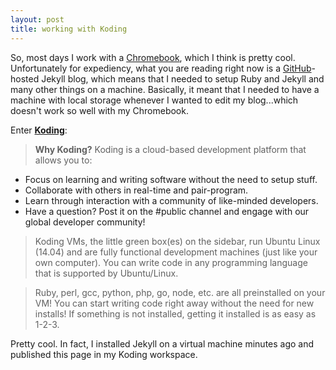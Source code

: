 ```yaml
---
layout: post
title: working with Koding
---
```


So, most days I work with a [Chromebook](http://www.engadget.com/products/toshiba/chromebook/), which I think is pretty cool.
Unfortunately for expediency, what you are reading right now is a [GitHub](http://www.github.com)-hosted Jekyll blog, which means that I needed to setup Ruby and Jekyll and many other things on a machine.
Basically, it meant that I needed to have a machine with local storage whenever I wanted to edit my blog...which doesn't work so well with my Chromebook.

Enter [**Koding**](http://www.koding.com):

> **Why Koding?**
Koding is a cloud-based development platform that allows you to:
- Focus on learning and writing software without the need to setup stuff.
- Collaborate with others in real-time and pair-program.
- Learn through interaction with a community of like-minded developers.
- Have a question? Post it on the #public channel and engage with our global developer community!

> Koding VMs, the little green box(es) on the sidebar, run Ubuntu Linux (14.04) and are
fully functional development machines (just like your own computer). You can write code 
in any programming language that is supported by Ubuntu/Linux. 

> Ruby, perl, gcc, python, php, go, node, etc. are all preinstalled on your VM! You can 
start writing code right away without the need for new installs! If something is not
installed, getting it installed is as easy as 1-2-3.

Pretty cool. In fact, I installed Jekyll on a virtual machine minutes ago and published this page in my Koding workspace.

